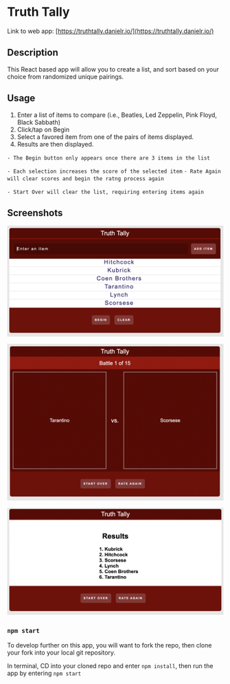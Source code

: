 # Truth Tally


Link to web app: [https://truthtally.danielr.io/](https://truthtally.danielr.io/)

## Description

This React based app will allow you to create a list, and sort based on your choice from randomized unique pairings.

## Usage

1. Enter a list of items to compare (i.e., Beatles, Led Zeppelin, Pink Floyd, Black Sabbath)
2. Click/tap on Begin
3. Select a favored item from one of the pairs of items displayed.
4. Results are then displayed.

`- The Begin button only appears once there are 3 items in the list`

`- Each selection increases the score of the selected item`
`- Rate Again will clear scores and begin the ratng process again`

`- Start Over will clear the list, requiring entering items again`


## Screenshots

![Screenshot](./screenshots/screenshot01.png)

![Screenshot](./screenshots/screenshot02.png)

![Screenshot](./screenshots/screenshot03.png)

### `npm start`

To develop further on this app, you will want to fork the repo, then clone your fork into your local git repository.

In terminal, CD into your cloned repo and enter `npm install`, then run the app by entering `npm start`


